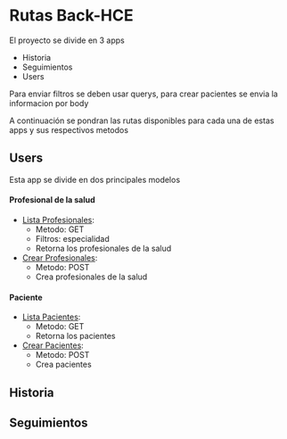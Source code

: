# Rutas Back-HCE

El proyecto se divide en 3 apps

- Historia
- Seguimientos
- Users

Para enviar filtros se deben usar querys, para crear pacientes se envia la informacion por body

A continuación se pondran las rutas disponibles para cada una de estas apps y sus respectivos metodos

## Users

Esta app se divide en dos principales modelos

#### Profesional de la salud

- [Lista Profesionales](http://127.0.0.1:8000/users/profesional/):
  - Metodo: GET
  - Filtros: especialidad
  - Retorna los profesionales de la salud
- [Crear Profesionales](http://127.0.0.1:8000/users/profesional/create):
  - Metodo: POST
  - Crea profesionales de la salud

#### Paciente

- [Lista Pacientes](http://127.0.0.1:8000/users/paciente/):
  - Metodo: GET
  - Retorna los pacientes
- [Crear Pacientes](http://127.0.0.1:8000/users/paciente/create):
  - Metodo: POST
  - Crea pacientes

## Historia

## Seguimientos
